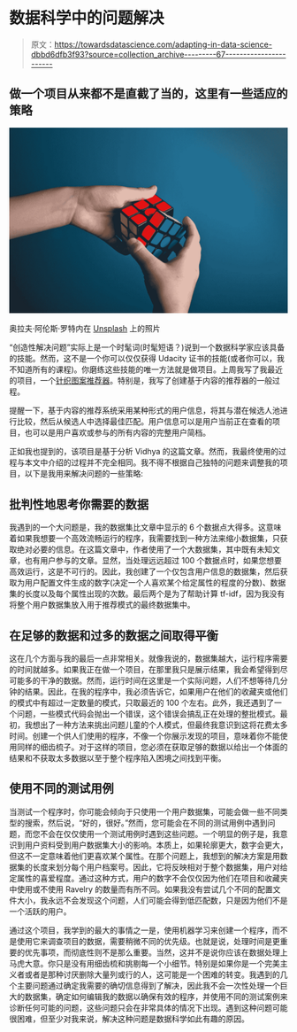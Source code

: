 # 数据科学中的问题解决

> 原文：<https://towardsdatascience.com/adapting-in-data-science-dbbd6dfb3f93?source=collection_archive---------67----------------------->

## 做一个项目从来都不是直截了当的，这里有一些适应的策略

![](img/b2786aafa522892f1b2fc8f01dacd6df.png)

奥拉夫·阿伦斯·罗特内在 [Unsplash](https://unsplash.com?utm_source=medium&utm_medium=referral) 上的照片

“创造性解决问题”实际上是一个时髦词(时髦短语？)说到一个数据科学家应该具备的技能。然而，这不是一个你可以仅仅获得 Udacity 证书的技能(或者你可以，我不知道所有的课程)。你磨练这些技能的唯一方法就是做项目。上周我写了我最近的项目，一个[针织图案推荐器](/for-your-next-project-i-recommend-ab89cad53dec)。特别是，我写了创建基于内容的推荐器的一般过程。

提醒一下，基于内容的推荐系统采用某种形式的用户信息，将其与潜在候选人池进行比较，然后从候选人中选择最佳匹配。用户信息可以是用户当前正在查看的项目，也可以是用户喜欢或参与的所有内容的完整用户简档。

正如我也提到的，该项目是基于分析 Vidhya 的这篇文章。然而，我最终使用的过程与本文中介绍的过程并不完全相同。我不得不根据自己独特的问题来调整我的项目，以下是我用来解决问题的一些策略:

## 批判性地思考你需要的数据

我遇到的一个大问题是，我的数据集比文章中显示的 6 个数据点大得多。这意味着如果我想要一个高效流畅运行的程序，我需要找到一种方法来缩小数据集，只获取绝对必要的信息。在这篇文章中，作者使用了一个大数据集，其中既有未知文章，也有用户参与的文章。显然，当处理远远超过 100 个数据点时，如果您想要高效运行，这是不可行的。因此，我创建了一个仅包含用户信息的数据集，然后获取为用户配置文件生成的数字(决定一个人喜欢某个给定属性的程度的分数)、数据集的长度以及每个属性出现的次数。最后两个是为了帮助计算 tf-idf，因为我没有将整个用户数据集放入用于推荐模式的最终数据集中。

## 在足够的数据和过多的数据之间取得平衡

这在几个方面与我的最后一点非常相关。就像我说的，数据集越大，运行程序需要的时间就越多。如果我正在做一个项目，在那里我只是展示结果，我会希望得到尽可能多的干净的数据。然而，运行时间在这里是一个实际问题，人们不想等待几分钟的结果。因此，在我的程序中，我必须告诉它，如果用户在他们的收藏夹或他们的模式中有超过一定数量的模式，只取最近的 100 个左右。此外，我还遇到了一个问题，一些模式代码会抛出一个错误，这个错误会搞乱正在处理的整批模式。最初，我想出了一种方法来挑出问题儿童的个人模式，但最终我意识到这将花费太多时间。创建一个供人们使用的程序，不像一个你展示发现的项目，意味着你不能使用同样的细齿梳子。对于这样的项目，您必须在获取足够的数据以给出一个体面的结果和不获取太多数据以至于整个程序陷入困境之间找到平衡。

## 使用不同的测试用例

当测试一个程序时，你可能会倾向于只使用一个用户数据集，可能会做一些不同类型的搜索，然后说，“好的，很好。”然而，您可能会在不同的测试用例中遇到问题，而您不会在仅仅使用一个测试用例时遇到这些问题。一个明显的例子是，我意识到用户资料受到用户数据集大小的影响。本质上，如果轮廓更大，数字会更大，但这不一定意味着他们更喜欢某个属性。在那个问题上，我想到的解决方案是用数据集的长度来划分每个用户档案号。因此，它将反映相对于整个数据集，用户对给定属性的喜爱程度。通过这种方式，用户的数字不会仅仅因为他们在项目和收藏夹中使用或不使用 Ravelry 的数量而有所不同。如果我没有尝试几个不同的配置文件大小，我永远不会发现这个问题，人们可能会得到低匹配数，只是因为他们不是一个活跃的用户。

通过这个项目，我学到的最大的事情之一是，使用机器学习来创建一个程序，而不是使用它来调查项目的数据，需要稍微不同的优先级。也就是说，处理时间是更重要的优先事项，而彻底性则不是那么重要。当然，这并不是说你应该在数据处理上马虎大意。你只是没有用细齿梳和挑剔每一个小细节。特别是如果你是一个完美主义者或者是那种讨厌删除大量列或行的人，这可能是一个困难的转变。我遇到的几个主要问题通过确定我需要的确切信息得到了解决，因此我不会一次性处理一个巨大的数据集，确定如何编辑我的数据以确保有效的程序，并使用不同的测试案例来诊断任何可能的问题，这些问题只会在非常具体的情况下出现。遇到这种问题可能很困难，但至少对我来说，解决这种问题是数据科学如此有趣的原因。